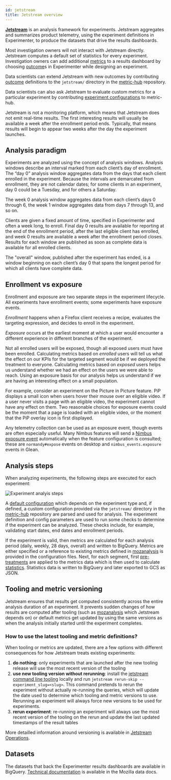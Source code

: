 ```yaml
---
id: jetstream
title: Jetstream overview
---
```


**[Jetstream]** is an analysis framework for experiments.
Jetstream aggregates and summarizes product telemetry,
using the experiment definitions in Experimenter,
to produce the datasets that drive the results dashboards.

Most investigation owners will not interact with Jetstream directly.
Jetstream computes a default set of statistics for every experiment.
Investigation owners can add additional [metrics] to a results dashboard by choosing
[outcome]s in Experimenter while designing an experiment.

Data scientists can extend Jetstream with new outcomes by contributing
[outcome] definitions
to the `jetstream/` directory in the [metric-hub] repository.

Data scientists can also ask Jetstream to evaluate custom metrics for a particular experiment
by contributing [experiment configurations]
to metric-hub.

Jetstream is not a monitoring platform,
which means that Jetstream does not emit real-time results.
The first interesting results will usually be available
a week after the enrollment period ends.
Typically, that means results will begin to appear 
two weeks after the day the experiment launches.

## Analysis paradigm

Experiments are analyzed using the concept of analysis windows. Analysis
windows describe an interval marked from each client’s day of
enrollment. The “day 0” analysis window aggregates data from the days
that each client enrolled in the experiment. Because the intervals are
demarcated from enrollment, they are not calendar dates; for some
clients in an experiment, day 0 could be a Tuesday, and for others a
Saturday.

The week 0 analysis window aggregates data from each client’s days 0
through 6, the week 1 window aggregates data from days 7 through 13, and
so on.

Clients are given a fixed amount of time, specified in Experimenter and
often a week long, to enroll. Final day 0 results are available for
reporting at the end of the enrollment period, after the last eligible
client has enrolled, and week 0 results are available a week after the
enrollment period closes. Results for each window are published as soon
as complete data is available for all enrolled clients.

The "overall" window, published after the experiment has ended, is a
window beginning on each client’s day 0 that spans the longest period
for which all clients have complete data.

## Enrollment vs exposure

Enrollment and exposure are two separate steps in the experiment lifecycle.
All experiments have enrollment events; some experiments have exposure events.

*Enrollment* happens when a Firefox client receives a recipe,
evaluates the targeting expression,
and decides to enroll in the experiment.

*Exposure* occurs at the earliest moment at which a user would encounter a different experience
in different branches of the experiment.

Not all enrolled users will be exposed, though all exposed users must have been enrolled.
Calculating metrics based on _enrolled_ users will tell us what the effect on our KPIs for the targeted segment would be if we deployed the treatment to everyone.
Calculating metrics based on _exposed_ users helps us understand whether we had an effect on the users we were able to reach.
Using an exposure basis for our analysis helps us understand if we are having an interesting effect on a small population.

For example, consider an experiment on the Picture in Picture feature.
PiP displays a small icon when users hover their mouse over an eligible video.
If a user never visits a page with an eligible video, the experiment cannot have any effect on them.
Two reasonable choices for exposure events could be the moment that a page is loaded with an eligible video,
or the moment that the PiP overlay icon is first displayed.

Any telemetry collection can be used as an exposure event, though events are often especially useful.
Many Nimbus features will send a [Nimbus exposure event] automatically when the feature configuration is consulted;
these are `normandy#expose` events on desktop and `nimbus_events.exposure` events in Glean.

[Nimbus exposure event]: ../mobile-feature-api#recording-exposure-events

## Analysis steps

When analyzing experiments, the following steps are executed for each experiment:

<img src="/img/jetstream/analysis-steps.png" alt="Experiment analyis steps" className="img-sm"/>

A [default configuration](https://mozilla.github.io/metric-hub/default_configs/firefox_desktop/)
which depends on the experiment type and, if defined, a custom configuration
provided via the `jetstream/` directory in the [metric-hub] repository are parsed and used for analysis.
The experiment definition and config parameters are used to run some checks
to determine if the experiment can be analyzed. These checks include, for example,
validating start dates, end dates and enrollment periods.

If the experiment is valid, then metrics are calculated for each analysis period
(daily, weekly, 28 days, overall) and written to BigQuery. Metrics are either
specified or a reference to existing metrics defined in [mozanalysis](https://github.com/mozilla/mozanalysis)
is provided in the configuration files. Next, for each segment, first
[pre-treatments](https://github.com/mozilla/jetstream/blob/main/jetstream/pre_treatment.py)
are applied to the metrics data which is then used to calculate
[statistics](https://github.com/mozilla/jetstream/blob/main/jetstream/statistics.py).
Statistics data is written to BigQuery and later exported to GCS as JSON. 

## Tooling and metric versioning

Jetstream ensures that results get computed consistently across the entire analysis duration of an experiment.
It prevents sudden changes of how results are computed after tooling (such as [mozanalysis] which Jetstream depends on) or default metrics get updated by using the same versions as when the analysis initially started until the experiment completes.

### How to use the latest tooling and metric definitions?

When tooling or metrics are updated, there are a few options with different consequences for how Jetstream treats existing experiments:
1. **do nothing**: only experiments that are launched after the new tooling release will use the most recent version of the tooling 
1. **use new tooling version without rerunning**: install the [jetstream command line tooling](https://pypi.org/project/mozilla-jetstream/) locally and run `jetstream rerun-skip --experiment_slug=<slug>`. This command pretends to rerun the experiment without actually re-running the queries, which will update the date used to determine which tooling and metric versions to use. Rerunning an experiment will always force new versions to be used for experiments. 
1. **rerun experiment**: re-running an experiment will always use the most recent version of the tooling on the rerun and update the last updated timestamps of the result tables

More detailled information around versioning is available in [Jetstream Operations].

## Datasets

The datasets that back the Experimenter results dashboards
are available in BigQuery.
[Technical documentation][jetstream-dtmo]
is available in the Mozilla data docs.

[experiment configurations]: configuration.md
[jetstream]: https://github.com/mozilla/jetstream
[metric-hub]: https://github.com/mozilla/metric-hub/tree/main/jetstream
[jetstream-dtmo]: https://docs.telemetry.mozilla.org/datasets/jetstream.html
[metrics]: metrics.md
[outcome]: outcomes.md
[mozanalysis]: https://github.com/mozilla/mozanalysis
[Jetstream Operations]: operations.md/#tooling-and-metric-versioning
